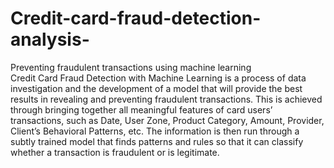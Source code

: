 # Credit-card-fraud-detection-analysis-
Preventing fraudulent transactions using machine learning
<br>Credit Card Fraud Detection with Machine Learning is a process of data investigation and the development of a model that will provide the best results in revealing and preventing fraudulent transactions. This is achieved through bringing together all meaningful features of card users’ transactions, such as Date, User Zone, Product Category, Amount, Provider, Client’s Behavioral Patterns, etc. The information is then run through a subtly trained model that finds patterns and rules so that it can classify whether a transaction is fraudulent or is legitimate.
